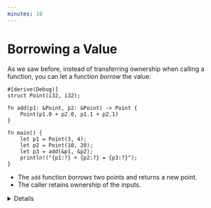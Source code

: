 ```yaml
---
minutes: 10
---
```


# Borrowing a Value

As we saw before, instead of transferring ownership when calling a function, you
can let a function _borrow_ the value:

<!-- mdbook-xgettext: skip -->

```rust,editable
#[derive(Debug)]
struct Point(i32, i32);

fn add(p1: &Point, p2: &Point) -> Point {
    Point(p1.0 + p2.0, p1.1 + p2.1)
}

fn main() {
    let p1 = Point(3, 4);
    let p2 = Point(10, 20);
    let p3 = add(&p1, &p2);
    println!("{p1:?} + {p2:?} = {p3:?}");
}
```

- The `add` function _borrows_ two points and returns a new point.
- The caller retains ownership of the inputs.

<details>

This slide is a review of the material on references from day 1, expanding
slightly to include function arguments and return values.

# More to Explore

Notes on stack returns and inlining:

- Demonstrate that the return from `add` is cheap because the compiler can
  eliminate the copy operation, by inlining the call to add into main. Change
  the above code to print stack addresses and run it on the [Playground] or look
  at the assembly in [Godbolt](https://rust.godbolt.org/). In the "DEBUG"
  optimization level, the addresses should change, while they stay the same when
  changing to the "RELEASE" setting:

  <!-- mdbook-xgettext: skip -->
  ```rust,editable
  #[derive(Debug)]
  struct Point(i32, i32);

  fn add(p1: &Point, p2: &Point) -> Point {
      let p = Point(p1.0 + p2.0, p1.1 + p2.1);
      println!("&p.0: {:p}", &p.0);
      p
  }

  pub fn main() {
      let p1 = Point(3, 4);
      let p2 = Point(10, 20);
      let p3 = add(&p1, &p2);
      println!("&p3.0: {:p}", &p3.0);
      println!("{p1:?} + {p2:?} = {p3:?}");
  }
  ```
- The Rust compiler can do automatic inlining, that can be disabled on a
  function level with `#[inline(never)]`.
- Once disabled, the printed address will change on all optimization levels.
  Looking at Godbolt or Playground, one can see that in this case, the return of
  the value depends on the ABI, e.g. on amd64 the two i32 that is making up the
  point will be returned in 2 registers (eax and edx).

</details>

[Playground]: https://play.rust-lang.org/?version=stable&mode=release&edition=2024&gist=0cb13be1c05d7e3446686ad9947c4671
